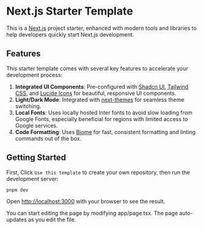 # Next.js Starter Template

This is a [Next.js](https://nextjs.org) project starter, enhanced with modern tools and libraries to help developers quickly start Next.js development.

## Features

This starter template comes with several key features to accelerate your development process:

1. **Integrated UI Components**: Pre-configured with [Shadcn UI](https://ui.shadcn.com/), [Tailwind CSS](https://tailwindcss.com/), and [Lucide Icons](https://lucide.dev/) for beautiful, responsive UI components.
2. **Light/Dark Mode**: Integrated with [next-themes](https://github.com/pacocoursey/next-themes) for seamless theme switching.
3. **Local Fonts**: Uses locally hosted Inter fonts to avoid slow loading from Google Fonts, especially beneficial for regions with limited access to Google services.
4. **Code Formatting**: Uses [Biome](https://biomejs.dev/) for fast, consistent formatting and linting commands out of the box.

## Getting Started

First, Click `Use this template` to create your own repository,
then run the development server:

```bash
pnpm dev
```

Open [http://localhost:3000](http://localhost:3000) with your browser to see the result.

You can start editing the page by modifying app/page.tsx. The page auto-updates as you edit the file.
